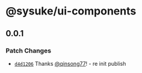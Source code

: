 # @sysuke/ui-components

## 0.0.1

### Patch Changes

- [`d4d1206`](https://github.com/qinsong77/sysuke/commit/d4d1206f9491b94d9503fe238fbaac52ed0f3a28) Thanks
  [@qinsong77](https://github.com/qinsong77)! - re init publish
